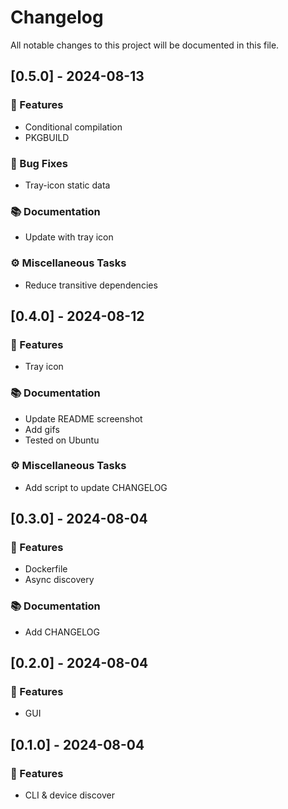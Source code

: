 # Changelog

All notable changes to this project will be documented in this file.

## [0.5.0] - 2024-08-13

### 🚀 Features

- Conditional compilation
- PKGBUILD

### 🐛 Bug Fixes

- Tray-icon static data

### 📚 Documentation

- Update with tray icon

### ⚙️ Miscellaneous Tasks

- Reduce transitive dependencies

## [0.4.0] - 2024-08-12

### 🚀 Features

- Tray icon

### 📚 Documentation

- Update README screenshot
- Add gifs
- Tested on Ubuntu

### ⚙️ Miscellaneous Tasks

- Add script to update CHANGELOG

## [0.3.0] - 2024-08-04

### 🚀 Features

- Dockerfile
- Async discovery

### 📚 Documentation

- Add CHANGELOG

## [0.2.0] - 2024-08-04

### 🚀 Features

- GUI

## [0.1.0] - 2024-08-04

### 🚀 Features

- CLI & device discover

<!-- generated by git-cliff -->
